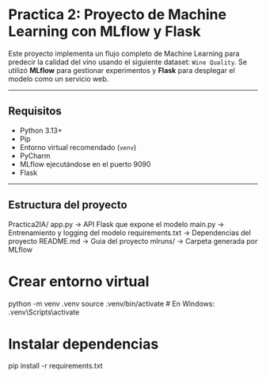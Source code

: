 # Practica 2: Proyecto de Machine Learning con MLflow y Flask

Este proyecto implementa un flujo completo de Machine Learning para predecir la calidad del vino usando el siguiente dataset: `Wine Quality`. 
Se utilizó **MLflow** para gestionar experimentos y **Flask** para desplegar el modelo como un servicio web.

---

## Requisitos

- Python 3.13+
- Pip
- Entorno virtual recomendado (`venv`)
- PyCharm
- MLflow ejecutándose en el puerto 9090
- Flask

---

## Estructura del proyecto
Practica2IA/
    app.py -> API Flask que expone el modelo
    main.py -> Entrenamiento y logging del modelo
    requirements.txt -> Dependencias del proyecto
    README.md -> Guia del proyecto
    mlruns/ -> Carpeta generada por MLflow


# Crear entorno virtual
python -m venv .venv
source .venv/bin/activate   # En Windows: .venv\Scripts\activate

# Instalar dependencias
pip install -r requirements.txt